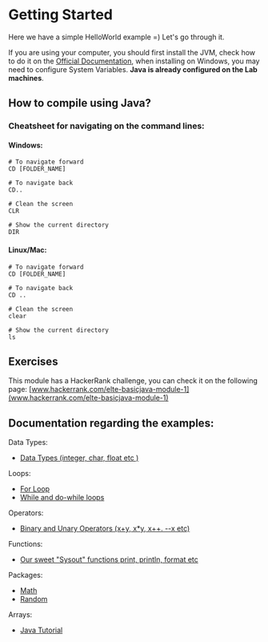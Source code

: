 # Getting Started

Here we have a simple HelloWorld example =) Let's go through it.

If you are using your computer, you should first install the JVM, check how to do it on the  [Official Documentation](https://www.java.com/en/download/help/download_options.xml), when installing on Windows, you may need to configure System Variables. **Java is already configured on the Lab machines**.

## How to compile using Java?

### Cheatsheet for navigating on the command lines:

#### Windows:

    # To navigate forward
    CD [FOLDER_NAME]

    # To navigate back
    CD..

    # Clean the screen
    CLR     

    # Show the current directory
    DIR


#### Linux/Mac:

    # To navigate forward
    CD [FOLDER_NAME]

    # To navigate back
    CD ..

    # Clean the screen
    clear

    # Show the current directory
    ls



## Exercises
This module has a HackerRank challenge, you can check it on the following page: [www.hackerrank.com/elte-basicjava-module-1](www.hackerrank.com/elte-basicjava-module-1)


## Documentation regarding the examples:

Data Types:
* [Data Types (integer, char, float etc )](https://docs.oracle.com/javase/tutorial/java/nutsandbolts/datatypes.html)

Loops:
* [For Loop](https://docs.oracle.com/javase/tutorial/java/nutsandbolts/for.html)
* [While and do-while loops](https://docs.oracle.com/javase/tutorial/java/nutsandbolts/while.html)

Operators:
* [Binary and Unary Operators (x+y, x*y, x++. --x etc)](https://docs.oracle.com/javase/tutorial/java/nutsandbolts/op1.html)

Functions:
* [Our sweet "Sysout" functions print, println, format etc](https://docs.oracle.com/javase/tutorial/essential/io/formatting.html)

Packages:
* [Math](https://docs.oracle.com/javase/8/docs/api/java/lang/Math.html)
* [Random](https://docs.oracle.com/javase/7/docs/api/java/util/Random.html)

Arrays:
* [Java Tutorial](https://docs.oracle.com/javase/tutorial/java/nutsandbolts/arrays.html)

